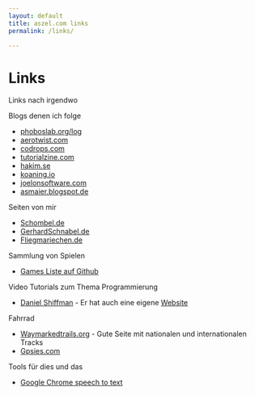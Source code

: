 ```yaml
---
layout: default
title: aszel.com links
permalink: /links/

---
```


<h1 class="post-title">Links</h1>

<p class="post-title-sub">Links nach irgendwo</p>

<div class="links-list">
Blogs denen ich folge
<ul>
<li><a href="http://phoboslab.org/" target="_blank">phoboslab.org/log</a></li>
<li><a href="https://aerotwist.com" target="_blank">aerotwist.com</a></li>
<li><a href="http://tympanus.net/codrops/" target="_blank">codrops.com</a></li>
<li><a href="http://tutorialzine.com/" target="_blank">tutorialzine.com</a></li>
<li><a href="http://hakim.se/" target="_blank">hakim.se</a></li>
<li><a href="http://koaning.io/" target="_blank">koaning.io</a></li>
<li><a href="http://www.joelonsoftware.com/" target="_blank">joelonsoftware.com</a></li>
<li><a href="http://asmaier.blogspot.de/" target="_blank">asmaier.blogspot.de</a></li>
</ul>
</div>

<div class="links-list">
Seiten von mir
<ul>
<li><a href="http://schombel.de" target="_blank">Schombel.de</a></li>
<li><a href="http://gerhardschnabel.de" target="_blank">GerhardSchnabel.de</a></li>
<li><a href="http://fliegmariechen.de" target="_blank">Fliegmariechen.de</a></li>
</ul>
</div>

<div class="links-list">
Sammlung von Spielen
<ul>
<li><a href="https://github.com/leereilly/games" target="_blank">Games Liste auf Github</a></li>
</ul>
</div>

<div class="links-list">
Video Tutorials zum Thema Programmierung
<ul>
<li><a href="https://www.youtube.com/user/shiffman/" target="_blank">Daniel Shiffman</a> - Er hat auch eine eigene <a href="http://www.shiffman.net" target="_blank">Website</a></li>
</ul>
</div>

<div class="links-list">
Fahrrad
<ul>
<li><a href="http://waymarkedtrails.org/" target="_blank">Waymarkedtrails.org</a> - Gute Seite mit nationalen und internationalen Tracks</li>
<li><a href="http://www.gpsies.com/" target="_blank">Gpsies.com</a></li>
</ul>
</div>

<div class="links-list">
Tools für dies und das
<ul>
<li><a href="https://www.google.com/intl/en/chrome/demos/speech.html" target="_blank">Google Chrome speech to text</a></li>
</ul>
</div>
